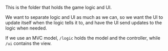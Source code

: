 This is the folder that holds the game logic and UI.

We want to separate logic and UI as much as we can,
so we want the UI to update itself when the logic tells it to,
and have the UI send updates to the logic when needed.

If we use an MVC model, `/logic` holds the model and the controller,
while `/ui` contains the view.